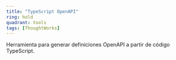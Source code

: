 ```yaml
---
title: "TypeScript OpenAPI"
ring: hold
quadrant: tools
tags: [ThoughtWorks]
---
```


Herramienta para generar definiciones OpenAPI a partir de código TypeScript.
